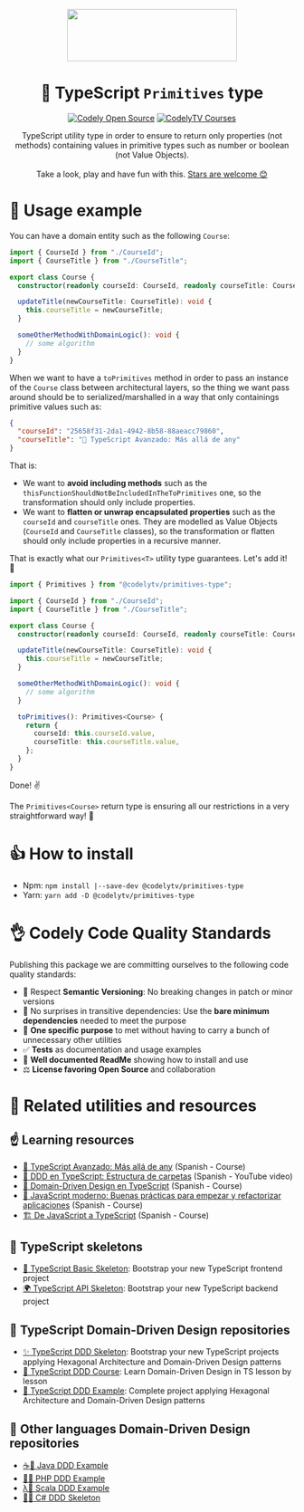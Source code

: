 <p align="center">
  <a href="https://codely.com">
    <img src="https://user-images.githubusercontent.com/10558907/170513882-a09eee57-7765-4ca4-b2dd-3c2e061fdad0.png" width="300px" height="92px"/>
  </a>
</p>

<h1 align="center">
  🧩 TypeScript <code>Primitives</code> type
</h1>

<p align="center">
    <a href="https://github.com/CodelyTV"><img src="https://img.shields.io/badge/CodelyTV-OS-green.svg?style=flat-square" alt="Codely Open Source"/></a>
    <a href="https://pro.codely.tv"><img src="https://img.shields.io/badge/CodelyTV-PRO-black.svg?style=flat-square" alt="CodelyTV Courses"/></a>
</p>

<p align="center">
  TypeScript utility type in order to ensure to return only properties (not methods) containing values in primitive types such as number or boolean (not Value Objects).
  <br />
  <br />
  Take a look, play and have fun with this.
  <a href="https://github.com/CodelyTV/typescript-primitives-type/stargazers">Stars are welcome 😊</a>
</p>

# 👀 Usage example

You can have a domain entity such as the following `Course`:

```typescript
import { CourseId } from "./CourseId";
import { CourseTitle } from "./CourseTitle";

export class Course {
  constructor(readonly courseId: CourseId, readonly courseTitle: CourseTitle) {}

  updateTitle(newCourseTitle: CourseTitle): void {
    this.courseTitle = newCourseTitle;
  }

  someOtherMethodWithDomainLogic(): void {
    // some algorithm
  }
}
```

When we want to have a `toPrimitives` method in order to pass an instance of the `Course` class between architectural layers, so the thing we want pass around should be to serialized/marshalled in a way that only containings primitive values such as:

```json
{
  "courseId": "25658f31-2da1-4942-8b58-88aeacc79860",
  "courseTitle": "🚜 TypeScript Avanzado: Más allá de any"
}
```

That is:

- We want to **avoid including methods** such as the `thisFunctionShouldNotBeIncludedInTheToPrimitives` one, so the transformation should only include properties.
- We want to **flatten or unwrap encapsulated properties** such as the `courseId` and `courseTitle` ones. They are modelled as Value Objects (`CourseId` and `CourseTitle` classes), so the transformation or flatten should only include properties in a recursive manner.

That is exactly what our `Primitives<T>` utility type guarantees. Let's add it! 💪

```typescript
import { Primitives } from "@codelytv/primitives-type";

import { CourseId } from "./CourseId";
import { CourseTitle } from "./CourseTitle";

export class Course {
  constructor(readonly courseId: CourseId, readonly courseTitle: CourseTitle) {}

  updateTitle(newCourseTitle: CourseTitle): void {
    this.courseTitle = newCourseTitle;
  }

  someOtherMethodWithDomainLogic(): void {
    // some algorithm
  }

  toPrimitives(): Primitives<Course> {
    return {
      courseId: this.courseId.value,
      courseTitle: this.courseTitle.value,
    };
  }
}
```

Done! ✌️

The `Primitives<Course>` return type is ensuring all our restrictions in a very straightforward way! 🌈

# 👍 How to install

- Npm: `npm install |--save-dev @codelytv/primitives-type`
- Yarn: `yarn add -D @codelytv/primitives-type`

# 👌 Codely Code Quality Standards

Publishing this package we are committing ourselves to the following code quality standards:

- 🤝 Respect **Semantic Versioning**: No breaking changes in patch or minor versions
- 🤏 No surprises in transitive dependencies: Use the **bare minimum dependencies** needed to meet the purpose
- 🎯 **One specific purpose** to met without having to carry a bunch of unnecessary other utilities
- ✅ **Tests** as documentation and usage examples
- 📖 **Well documented ReadMe** showing how to install and use
- ⚖️ **License favoring Open Source** and collaboration

# 🔀 Related utilities and resources

## ☝️ Learning resources

- [🚜 TypeScript Avanzado: Más allá de any](https://pro.codely.tv/library/typescript-avanzado-mas-alla-de-any-182513/418230/about/) (Spanish - Course)
- [📂 DDD en TypeScript: Estructura de carpetas](https://youtu.be/AJJRk7qmVHg) (Spanish - YouTube video)
- [🔖 Domain-Driven Design en TypeScript](https://pro.codely.tv/library/ddd-en-typescript-modelado-y-arquitectura-172533/375662/about/) (Spanish - Course)
- [🐥 JavaScript moderno: Buenas prácticas para empezar y refactorizar aplicaciones](https://pro.codely.tv/library/javascript-moderno-buenas-practicas-para-empezar-y-refactorizar-aplicaciones-69571/208928/about/) (Spanish - Course)
- [🏗️ De JavaScript a TypeScript](https://pro.codely.tv/library/de-javascript-a-typescript-128106/347481/about/) (Spanish - Course)

## 🔷 TypeScript skeletons

- [🌱 TypeScript Basic Skeleton](https://github.com/CodelyTV/typescript-basic-skeleton): Bootstrap your new TypeScript frontend project
- [🌍 TypeScript API Skeleton](https://github.com/CodelyTV/typescript-api-skeleton): Bootstrap your new TypeScript backend project

## 🌈 TypeScript Domain-Driven Design repositories

- [✨ TypeScript DDD Skeleton](https://github.com/CodelyTV/typescript-ddd-skeleton): Bootstrap your new TypeScript projects applying Hexagonal Architecture and Domain-Driven Design patterns
- [🔖 TypeScript DDD Course](https://github.com/CodelyTV/typescript-ddd-course): Learn Domain-Driven Design in TS lesson by lesson
- [🎯 TypeScript DDD Example](https://github.com/CodelyTV/typescript-ddd-example): Complete project applying Hexagonal Architecture and Domain-Driven Design patterns

## 🎯 Other languages Domain-Driven Design repositories

- [☕🎯 Java DDD Example](https://github.com/CodelyTV/java-ddd-example)
- [🐘🎯 PHP DDD Example](https://github.com/CodelyTV/php-ddd-example)
- [λ🎯 Scala DDD Example](https://github.com/CodelyTV/scala-ddd-example)
- [🦈✨ C# DDD Skeleton](https://github.com/CodelyTV/csharp-ddd-skeleton)
